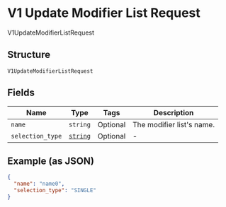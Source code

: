 
# V1 Update Modifier List Request

V1UpdateModifierListRequest

## Structure

`V1UpdateModifierListRequest`

## Fields

| Name | Type | Tags | Description |
|  --- | --- | --- | --- |
| `name` | `string` | Optional | The modifier list's name. |
| `selection_type` | [`string`](/doc/models/v1-update-modifier-list-request-selection-type.md) | Optional | - |

## Example (as JSON)

```json
{
  "name": "name0",
  "selection_type": "SINGLE"
}
```

